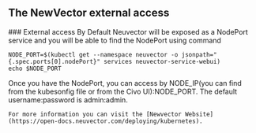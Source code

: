 
## The NewVector external access

### External access
By Default Neuvector will be exposed as a NodePort service and you will be able to find the NodePort using command 
```
NODE_PORT=$(kubectl get --namespace neuvector -o jsonpath="{.spec.ports[0].nodePort}" services neuvector-service-webui)
echo $NODE_PORT
```
Once you have the NodePort, you can access by NODE_IP(you can find from the kubesonfig file or from the Civo UI):NODE_PORT. The default username:password is admin:admin.
```
For more information you can visit the [Newvector Website](https://open-docs.neuvector.com/deploying/kubernetes).
